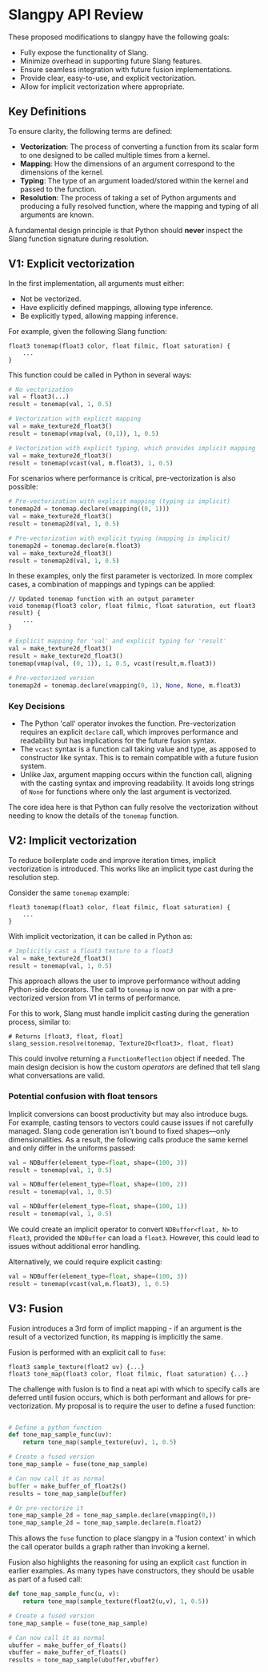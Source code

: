 # Slangpy API Review

These proposed modifications to slangpy have the following goals:
- Fully expose the functionality of Slang.
- Minimize overhead in supporting future Slang features.
- Ensure seamless integration with future fusion implementations.
- Provide clear, easy-to-use, and explicit vectorization.
- Allow for implicit vectorization where appropriate.

## Key Definitions
To ensure clarity, the following terms are defined:
- **Vectorization**: The process of converting a function from its scalar form to one designed to be called multiple times from a kernel.
- **Mapping**: How the dimensions of an argument correspond to the dimensions of the kernel.
- **Typing**: The type of an argument loaded/stored within the kernel and passed to the function.
- **Resolution**: The process of taking a set of Python arguments and producing a fully resolved function, where the mapping and typing of all arguments are known.

A fundamental design principle is that Python should **never** inspect the Slang function signature during resolution.

## V1: Explicit vectorization

In the first implementation, all arguments must either:
- Not be vectorized.
- Have explicitly defined mappings, allowing type inference.
- Be explicitly typed, allowing mapping inference.

For example, given the following Slang function:

```slang
float3 tonemap(float3 color, float filmic, float saturation) {
    ...
}
```

This function could be called in Python in several ways:

```python
# No vectorization
val = float3(...)
result = tonemap(val, 1, 0.5)

# Vectorization with explicit mapping
val = make_texture2d_float3()
result = tonemap(vmap(val, (0,1)), 1, 0.5)

# Vectorization with explicit typing, which provides implicit mapping
val = make_texture2d_float3()
result = tonemap(vcast(val, m.float3), 1, 0.5)

```

For scenarios where performance is critical, pre-vectorization is also possible:

```python
# Pre-vectorization with explicit mapping (typing is implicit)
tonemap2d = tonemap.declare(vmapping((0, 1)))
val = make_texture2d_float3()
result = tonemap2d(val, 1, 0.5)

# Pre-vectorization with explicit typing (mapping is implicit)
tonemap2d = tonemap.declare(m.float3)
val = make_texture2d_float3()
result = tonemap2d(val, 1, 0.5)
```

In these examples, only the first parameter is vectorized. In more complex cases, a combination of mappings and typings can be applied:

```slang
// Updated tonemap function with an output parameter
void tonemap(float3 color, float filmic, float saturation, out float3 result) {
    ...
}
```

```python
# Explicit mapping for 'val' and explicit typing for 'result'
val = make_texture2d_float3()
result = make_texture2d_float3()
tonemap(vmap(val, (0, 1)), 1, 0.5, vcast(result,m.float3))

# Pre-vectorized version
tonemap2d = tonemap.declare(vmapping(0, 1), None, None, m.float3)
```

### Key Decisions
- The Python 'call' operator invokes the function. Pre-vectorization requires an explicit `declare` call, which improves performance and readability but has implications for the future fusion syntax.
- The `vcast` syntax is a function call taking value and type, as apposed to constructor like syntax. This is to remain compatible with a future fusion system.
- Unlike Jax, argument mapping occurs within the function call, aligning with the casting syntax and improving readability. It avoids long strings of `None` for functions where only the last argument is vectorized.

The core idea here is that Python can fully resolve the vectorization without needing to know the details of the `tonemap` function.

## V2: Implicit vectorization

To reduce boilerplate code and improve iteration times, implicit vectorization is introduced. This works like an implicit type cast during the resolution step.

Consider the same `tonemap` example:

```slang
float3 tonemap(float3 color, float filmic, float saturation) {
    ...
}
```

With implicit vectorization, it can be called in Python as:

```python
# Implicitly cast a float3 texture to a float3
val = make_texture2d_float3()
result = tonemap(val, 1, 0.5)
```

This approach allows the user to improve performance without adding Python-side decorators. The call to `tonemap` is now on par with a pre-vectorized version from V1 in terms of performance.

For this to work, Slang must handle implicit casting during the generation process, similar to:

```pseudocode
# Returns [float3, float, float]
slang_session.resolve(tonemap, Texture2D<float3>, float, float)
```

This could involve returning a `FunctionReflection` object if needed. The main design decision is how the custom *operators* are defined that tell slang what conversations are valid.


### Potential confusion with float tensors

Implicit conversions can boost productivity but may also introduce bugs. For example, casting tensors to vectors could cause issues if not carefully managed. Slang code generation isn't bound to fixed shapes—only dimensionalities. As a result, the following calls produce the same kernel and only differ in the uniforms passed:

```python
val = NDBuffer(element_type=float, shape=(100, 3))
result = tonemap(val, 1, 0.5)

val = NDBuffer(element_type=float, shape=(100, 2))
result = tonemap(val, 1, 0.5)

val = NDBuffer(element_type=float, shape=(100, 1))
result = tonemap(val, 1, 0.5)
```

We could create an implicit operator to convert `NDBuffer<float, N>` to `float3`, provided the `NDBuffer` can load a `float3`. However, this could lead to issues without additional error handling.

Alternatively, we could require explicit casting:

```python
val = NDBuffer(element_type=float, shape=(100, 3))
result = tonemap(vcast(val,m.float3), 1, 0.5)
```

## V3: Fusion

Fusion introduces a 3rd form of implict mapping - if an argument is the result of a vectorized function, its mapping is implicitly the same.

Fusion is performed with an explicit call to `fuse`:

```slang
float3 sample_texture(float2 uv) {...}
float3 tone_map(float3 color, float filmic, float saturation) {...}
```

The challenge with fusion is to find a neat api with which to specify calls are deferred until fusion occurs, which is both performant and allows for pre-vectorization. My proposal is to require the user to define a fused function:

```python

# Define a python function
def tone_map_sample_func(uv):
    return tone_map(sample_texture(uv), 1, 0.5)

# Create a fused version
tone_map_sample = fuse(tone_map_sample)

# Can now call it as normal
buffer = make_buffer_of_float2s()
results = tone_map_sample(buffer)

# Or pre-vectorize it
tone_map_sample_2d = tone_map_sample.declare(vmapping(0,))
tone_map_sample_2d = tone_map_sample.declare(m.float2)
```

This allows the `fuse` function to place slangpy in a 'fusion context' in which the call operator builds a graph rather than invoking a kernel.

Fusion also highlights the reasoning for using an explicit `cast` function in earlier examples. As many types have constructors, they should be usable as part of a fused call:

```python
def tone_map_sample_func(u, v):
    return tone_map(sample_texture(float2(u,v), 1, 0.5))

# Create a fused version
tone_map_sample = fuse(tone_map_sample)

# Can now call it as normal
ubuffer = make_buffer_of_floats()
vbuffer = make_buffer_of_floats()
results = tone_map_sample(ubuffer,vbuffer)
```

